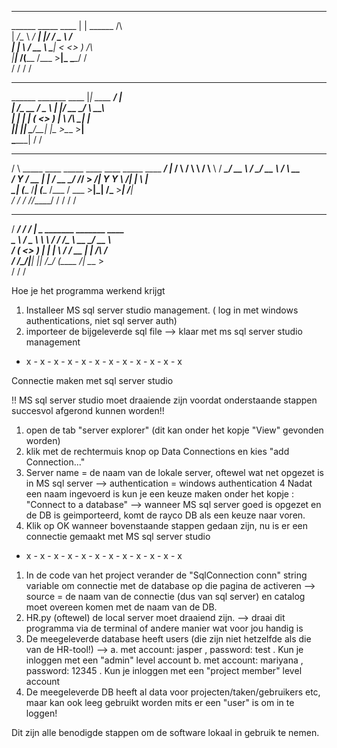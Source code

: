 _________                __                                              
\______   \_____    ____ |  | ______   /\                                 
 |       _/\__  \ _/ ___\|  |/ /  _ \  \/                                 
 |    |   \ / __ \\  \___|    <  <_> ) /\                                 
 |____|_  /(____  /\___  >__|_ \____/  \/                                 
        \/      \/     \/     \/                                          
__________                   __               __                          
\______   \_______  ____    |__| ____   _____/  |_                        
 |     ___/\_  __ \/  _ \   |  |/ __ \_/ ___\   __\                       
 |    |     |  | \(  <_> )  |  \  ___/\  \___|  |                         
 |____|     |__|   \____/\__|  |\___  >\___  >__|                         
                        \______|    \/     \/                             
   _____                                                             __   
  /     \ _____    ____ _____     ____   ____   _____   ____   _____/  |_ 
 /  \ /  \\__  \  /    \\__  \   / ___\_/ __ \ /     \_/ __ \ /    \   __\
/    Y    \/ __ \|   |  \/ __ \_/ /_/  >  ___/|  Y Y  \  ___/|   |  \  |  
\____|__  (____  /___|  (____  /\___  / \___  >__|_|  /\___  >___|  /__|  
        \/     \/     \/     \//_____/      \/      \/     \/     \/      
  _________       _____  __                                               
 /   _____/ _____/ ____\/  |___  _  _______ _______   ____                
 \_____  \ /  _ \   __\\   __\ \/ \/ /\__  \\_  __ \_/ __ \               
 /        (  <_> )  |   |  |  \     /  / __ \|  | \/\  ___/               
/_______  /\____/|__|   |__|   \/\_/  (____  /__|    \___  >              
        \/                                 \/            \/               

Hoe je het programma werkend krijgt

1. Installeer MS sql server studio management. ( log in met windows authentications, niet sql server auth)
2. importeer de bijgeleverde sql file
--> klaar met ms sql server studio management

- x - x - x - x - x - x - x - x - x - x - x - x

Connectie maken met sql server studio

!! MS sql server studio moet draaiende zijn voordat onderstaande stappen succesvol afgerond kunnen worden!!

1. open de tab "server explorer" (dit kan onder het kopje "View" gevonden worden)
2. klik met de rechtermuis knop op Data Connections en kies "add Connection..."
3. Server name = de naam van de lokale server, oftewel wat net opgezet is in MS sql server
--> authentication = windows authentication
4 Nadat een naam ingevoerd is kun je een keuze maken onder het kopje : "Connect to a database"
--> wanneer MS sql server goed is opgezet en de DB is geimporteerd, komt de rayco DB als een keuze naar voren. 
5. Klik op OK wanneer bovenstaande stappen gedaan zijn, nu is er een connectie gemaakt met MS sql server studio 

- x - x - x - x - x - x - x - x - x - x - x - x

1. In de code van het project verander de "SqlConnection conn" string variable om connectie met de database op die pagina de activeren
--> source = de naam van de connectie (dus van sql server) en catalog moet overeen komen met de naam van de DB.
2. HR.py (oftewel) de local server moet draaiend zijn.
--> draai dit programma via de terminal of andere manier wat voor jou handig is
3. De meegeleverde database heeft users (die zijn niet hetzelfde als die van de HR-tool!)
--> a. met account: jasper , password: test . Kun je inloggen met een "admin" level account
    b. met account: mariyana , password: 12345 . Kun je inloggen met een "project member" level account 
4. De meegeleverde DB heeft al data voor projecten/taken/gebruikers etc, maar kan ook leeg gebruikt worden mits er een "user" is om in te loggen!

Dit zijn alle benodigde stappen om de software lokaal in gebruik te nemen.
